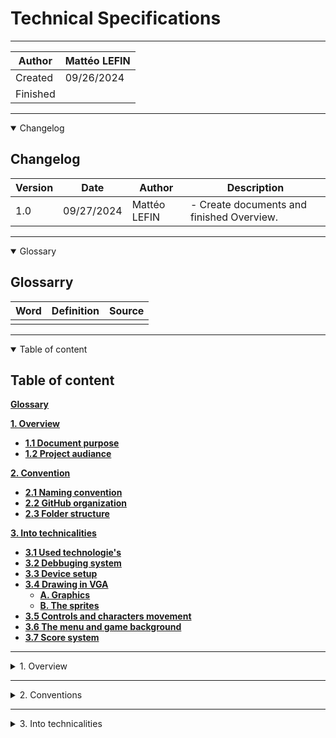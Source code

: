 # Technical Specifications
---

|Author|Mattéo LEFIN|
|-|-|
|Created|09/26/2024|
|Finished||

---

<details open>

<summary>Changelog</summary>

## Changelog

|Version|Date|Author|Description|
|-------|----|---|--|
|1.0|09/27/2024|Mattéo LEFIN| - Create documents and finished Overview.|

</details>

---

<details open>

<summary>Glossary</summary>

## Glossarry

|Word|Definition|Source|
|-------|----|---|
|||| 

---

<details open>

<summary>Table of content</summary>

## Table of content


[**Glossary**](#glossary)

[**1. Overview**](#1-overview)
 - [**1.1 Document purpose**]()
 - [**1.2 Project audiance**]()
 
[**2. Convention**](#2-conventions)
 - [**2.1 Naming convention**]()
 - [**2.2 GitHub organization**]()
 - [**2.3 Folder structure**]()

[**3. Into technicalities**](#3-into-technicalities)
 - [**3.1 Used technologie's**]()
 - [**3.2 Debbuging system**]()
 - [**3.3 Device setup**]()
 - [**3.4 Drawing in VGA**]()
   - [**A. Graphics**]()
   - [**B. The sprites**]()
 - [**3.5 Controls and characters movement**]()
 - [**3.6 The menu and game background**]()
 - [**3.7 Score system**]()







</details>

---

<details>

<summary>1. Overview</summary>

## 1. Overview

### 1. Document purpose

This document has for purpose to provide clear and detailed informations on functionalities and the structuration of the project for the software engineers to understand what's are the requirement of the projecte and the path to proceed.


### 1.2 Project audiance

Our project target's are mostly nostalgic people and retro gaming fans giving this good old sensation of the past. Refreshed with new designs, it will bring back this old game with a new look.


</details>


---

<details>

<summary>2. Conventions</summary>

## 2. Conventions

### 2.1 Naming conventions.

All details about our naming conventions and coding rules can be found on the [naming convention and rules document.]()

### 2.2 GitHub organization.

- Each pull-request has to contain labels, the project, the dedicated milestone, and at least 2 reviewers.
- Each issue has to contain labels, the project, the dedicated milestone, and the assigned member.
- The workin version shall go to ``main``.
- There can't be any direct push to the main. The member has to do a pull-request to merge their changes in the main.
- Only push working code that has been tested by the Quality Assurance.

### 2.3 Folder Structure.

A folder structure is mandatory for a good understanding of all file locations.

```

```

</details>

---

<details>

<summary>3. Into technicalities</summary>

## 3. Into technicalities.

</details>
